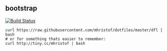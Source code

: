 bootstrap
---------
[![Build Status](https://travis-ci.org/mhristof/dotfiles.svg?branch=master)](https://travis-ci.org/mhristof/dotfiles)


```
curl https://raw.githubusercontent.com/mhristof/dotfiles/master/dfl | bash
# or for something thats easier to remember:
curl http://tiny.cc/mhristof | bash
```
